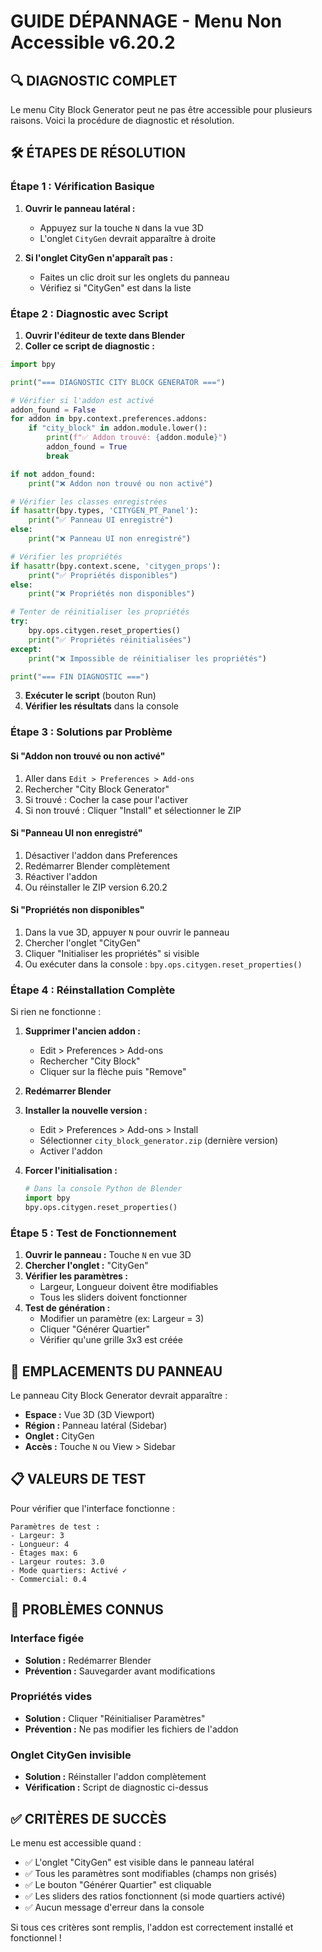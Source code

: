 # GUIDE DÉPANNAGE - Menu Non Accessible v6.20.2

## 🔍 DIAGNOSTIC COMPLET

Le menu City Block Generator peut ne pas être accessible pour plusieurs raisons. Voici la procédure de diagnostic et résolution.

## 🛠️ ÉTAPES DE RÉSOLUTION

### Étape 1 : Vérification Basique

1. **Ouvrir le panneau latéral :**
   - Appuyez sur la touche `N` dans la vue 3D
   - L'onglet `CityGen` devrait apparaître à droite

2. **Si l'onglet CityGen n'apparaît pas :**
   - Faites un clic droit sur les onglets du panneau
   - Vérifiez si "CityGen" est dans la liste

### Étape 2 : Diagnostic avec Script

1. **Ouvrir l'éditeur de texte dans Blender**
2. **Coller ce script de diagnostic :**

```python
import bpy

print("=== DIAGNOSTIC CITY BLOCK GENERATOR ===")

# Vérifier si l'addon est activé
addon_found = False
for addon in bpy.context.preferences.addons:
    if "city_block" in addon.module.lower():
        print(f"✅ Addon trouvé: {addon.module}")
        addon_found = True
        break

if not addon_found:
    print("❌ Addon non trouvé ou non activé")

# Vérifier les classes enregistrées
if hasattr(bpy.types, 'CITYGEN_PT_Panel'):
    print("✅ Panneau UI enregistré")
else:
    print("❌ Panneau UI non enregistré")

# Vérifier les propriétés
if hasattr(bpy.context.scene, 'citygen_props'):
    print("✅ Propriétés disponibles")
else:
    print("❌ Propriétés non disponibles")

# Tenter de réinitialiser les propriétés
try:
    bpy.ops.citygen.reset_properties()
    print("✅ Propriétés réinitialisées")
except:
    print("❌ Impossible de réinitialiser les propriétés")

print("=== FIN DIAGNOSTIC ===")
```

3. **Exécuter le script** (bouton Run)
4. **Vérifier les résultats** dans la console

### Étape 3 : Solutions par Problème

#### Si "Addon non trouvé ou non activé"
1. Aller dans `Edit > Preferences > Add-ons`
2. Rechercher "City Block Generator"
3. Si trouvé : Cocher la case pour l'activer
4. Si non trouvé : Cliquer "Install" et sélectionner le ZIP

#### Si "Panneau UI non enregistré"
1. Désactiver l'addon dans Preferences
2. Redémarrer Blender complètement
3. Réactiver l'addon
4. Ou réinstaller le ZIP version 6.20.2

#### Si "Propriétés non disponibles"
1. Dans la vue 3D, appuyer `N` pour ouvrir le panneau
2. Chercher l'onglet "CityGen"
3. Cliquer "Initialiser les propriétés" si visible
4. Ou exécuter dans la console : `bpy.ops.citygen.reset_properties()`

### Étape 4 : Réinstallation Complète

Si rien ne fonctionne :

1. **Supprimer l'ancien addon :**
   - Edit > Preferences > Add-ons
   - Rechercher "City Block"
   - Cliquer sur la flèche puis "Remove"

2. **Redémarrer Blender**

3. **Installer la nouvelle version :**
   - Edit > Preferences > Add-ons > Install
   - Sélectionner `city_block_generator.zip` (dernière version)
   - Activer l'addon

4. **Forcer l'initialisation :**
   ```python
   # Dans la console Python de Blender
   import bpy
   bpy.ops.citygen.reset_properties()
   ```

### Étape 5 : Test de Fonctionnement

1. **Ouvrir le panneau :** Touche `N` en vue 3D
2. **Chercher l'onglet :** "CityGen" 
3. **Vérifier les paramètres :**
   - Largeur, Longueur doivent être modifiables
   - Tous les sliders doivent fonctionner
4. **Test de génération :**
   - Modifier un paramètre (ex: Largeur = 3)
   - Cliquer "Générer Quartier"
   - Vérifier qu'une grille 3x3 est créée

## 🎯 EMPLACEMENTS DU PANNEAU

Le panneau City Block Generator devrait apparaître :

- **Espace :** Vue 3D (3D Viewport)
- **Région :** Panneau latéral (Sidebar)
- **Onglet :** CityGen
- **Accès :** Touche `N` ou View > Sidebar

## 📋 VALEURS DE TEST

Pour vérifier que l'interface fonctionne :

```
Paramètres de test :
- Largeur: 3
- Longueur: 4  
- Étages max: 6
- Largeur routes: 3.0
- Mode quartiers: Activé ✓
- Commercial: 0.4
```

## 🚨 PROBLÈMES CONNUS

### Interface figée
- **Solution :** Redémarrer Blender
- **Prévention :** Sauvegarder avant modifications

### Propriétés vides
- **Solution :** Cliquer "Réinitialiser Paramètres"
- **Prévention :** Ne pas modifier les fichiers de l'addon

### Onglet CityGen invisible
- **Solution :** Réinstaller l'addon complètement
- **Vérification :** Script de diagnostic ci-dessus

## ✅ CRITÈRES DE SUCCÈS

Le menu est accessible quand :
- ✅ L'onglet "CityGen" est visible dans le panneau latéral
- ✅ Tous les paramètres sont modifiables (champs non grisés)
- ✅ Le bouton "Générer Quartier" est cliquable
- ✅ Les sliders des ratios fonctionnent (si mode quartiers activé)
- ✅ Aucun message d'erreur dans la console

Si tous ces critères sont remplis, l'addon est correctement installé et fonctionnel !

